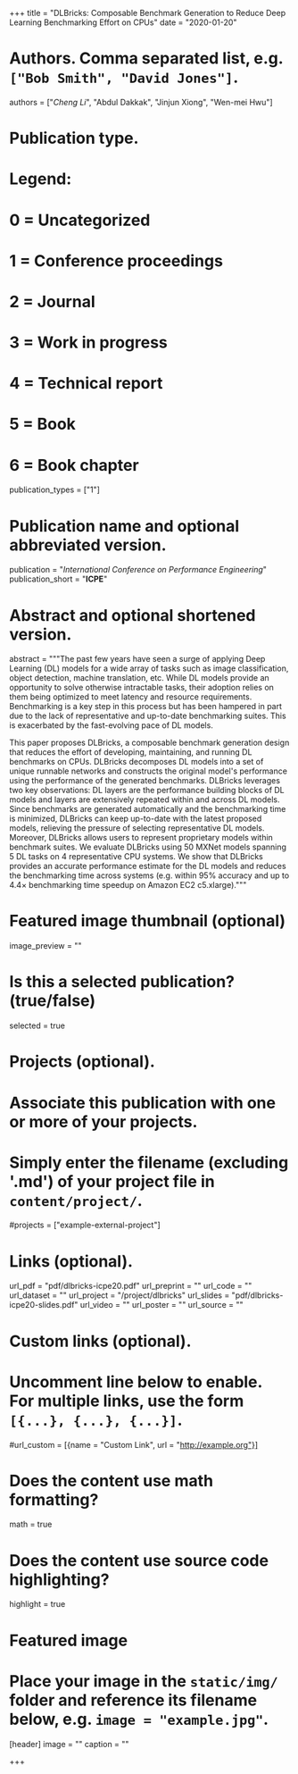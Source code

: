 +++
title = "DLBricks: Composable Benchmark Generation to Reduce Deep Learning Benchmarking Effort on CPUs"
date = "2020-01-20"

# Authors. Comma separated list, e.g. `["Bob Smith", "David Jones"]`.
authors = ["*Cheng Li*", "Abdul Dakkak", "Jinjun Xiong", "Wen-mei Hwu"]

# Publication type.
# Legend:
# 0 = Uncategorized
# 1 = Conference proceedings
# 2 = Journal
# 3 = Work in progress
# 4 = Technical report
# 5 = Book
# 6 = Book chapter
publication_types = ["1"]

# Publication name and optional abbreviated version.
publication = "*International Conference on Performance Engineering*"
publication_short = "**ICPE**"

# Abstract and optional shortened version.
abstract = """The past few years have seen a surge of applying Deep Learning (DL) models for a wide array of tasks such as image classification, object detection, machine translation, etc. While DL models provide an opportunity to solve otherwise intractable tasks, their adoption relies on them being optimized to meet latency and resource requirements. Benchmarking is a key step in this process but has been hampered in part due to the lack of representative and up-to-date benchmarking suites. This is exacerbated by the fast-evolving pace of DL models.

This paper proposes DLBricks, a composable benchmark generation design that reduces the effort of developing, maintaining, and running DL benchmarks on CPUs. DLBricks decomposes DL models into a set of unique runnable networks and constructs the original model's performance using the performance of the generated benchmarks. DLBricks leverages two key observations: DL layers are the performance building blocks of DL models and layers are extensively repeated within and across DL models. Since benchmarks are generated automatically and the benchmarking time is minimized, DLBricks can keep up-to-date with the latest proposed models, relieving the pressure of selecting representative DL models. Moreover, DLBricks allows users to represent proprietary models within benchmark suites. We evaluate DLBricks using 50 MXNet models spanning 5 DL tasks on 4 representative CPU systems. We show that DLBricks provides an accurate performance estimate for the DL models and reduces the benchmarking time across systems (e.g. within 95% accuracy and up to 4.4× benchmarking time speedup on Amazon EC2 c5.xlarge)."""

# Featured image thumbnail (optional)
image_preview = ""

# Is this a selected publication? (true/false)
selected = true

# Projects (optional).
#   Associate this publication with one or more of your projects.
#   Simply enter the filename (excluding '.md') of your project file in `content/project/`.
#projects = ["example-external-project"]

# Links (optional).
url_pdf = "pdf/dlbricks-icpe20.pdf"
url_preprint = ""
url_code = ""
url_dataset = ""
url_project = "/project/dlbricks"
url_slides = "pdf/dlbricks-icpe20-slides.pdf"
url_video = ""
url_poster = ""
url_source = ""

# Custom links (optional).
#   Uncomment line below to enable. For multiple links, use the form `[{...}, {...}, {...}]`.
#url_custom = [{name = "Custom Link", url = "http://example.org"}]

# Does the content use math formatting?
math = true

# Does the content use source code highlighting?
highlight = true

# Featured image
# Place your image in the `static/img/` folder and reference its filename below, e.g. `image = "example.jpg"`.
[header]
image = ""
caption = ""

+++
